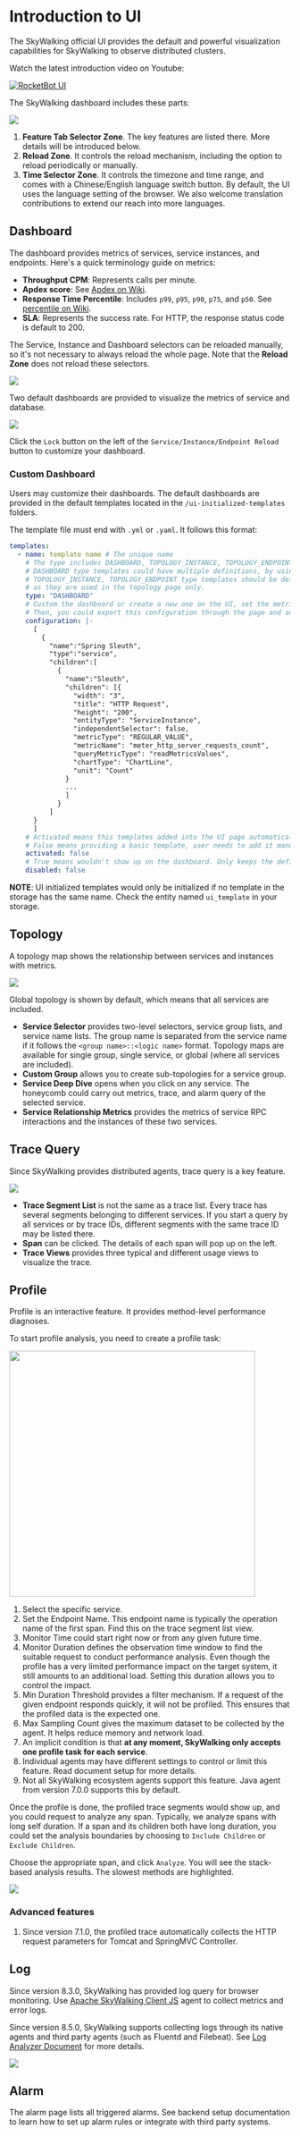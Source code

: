 # Introduction to UI
The SkyWalking official UI provides the default and powerful visualization capabilities for SkyWalking to observe distributed
clusters.

Watch the latest introduction video on Youtube:

[![RocketBot UI](https://img.youtube.com/vi/mfKaToAKl7k/0.jpg)](http://www.youtube.com/watch?v=mfKaToAKl7k)

The SkyWalking dashboard includes these parts:

<img src="https://skywalking.apache.org/ui-doc/7.0.0/dashboard.png"/>

1. **Feature Tab Selector Zone**. The key features are listed there. More details will be introduced below.
1. **Reload Zone**. It controls the reload mechanism, including the option to reload periodically or manually.
1. **Time Selector Zone**. It controls the timezone and time range, and comes with a Chinese/English language switch button. By default, the UI
uses the language setting of the browser. We also welcome translation contributions to extend our reach into more languages.

## Dashboard
The dashboard provides metrics of services, service instances, and endpoints. Here's a quick terminology guide on metrics:
* **Throughput CPM**: Represents calls per minute.
* **Apdex score**: See [Apdex on Wiki](https://en.wikipedia.org/wiki/Apdex).
* **Response Time Percentile**: Includes `p99`, `p95`, `p90`, `p75`, and `p50`. See [percentile on Wiki](https://en.wikipedia.org/wiki/Percentile).
* **SLA**: Represents the success rate. For HTTP, the response status code is default to 200.

The Service, Instance and Dashboard selectors can be reloaded manually, so it's not necessary to always reload the whole page. Note that the **Reload Zone** does not reload these selectors.

<img src="https://skywalking.apache.org/ui-doc/7.0.0/dashboard-reload.png"/>

Two default dashboards are provided to visualize the metrics of service and database.

<img src="https://skywalking.apache.org/ui-doc/7.0.0/dashboard-default.png"/>

Click the `Lock` button on the left of the `Service/Instance/Endpoint Reload` button to customize your dashboard.

### Custom Dashboard
Users may customize their dashboards. The default dashboards are provided in the default templates located in the `/ui-initialized-templates` folders.

The template file must end with `.yml` or `.yaml`. It follows this format:
```yaml
templates:
  - name: template name # The unique name
    # The type includes DASHBOARD, TOPOLOGY_INSTANCE, TOPOLOGY_ENDPOINT.
    # DASHBOARD type templates could have multiple definitions, by using different names.
    # TOPOLOGY_INSTANCE, TOPOLOGY_ENDPOINT type templates should be defined once, 
    # as they are used in the topology page only.
    type: "DASHBOARD" 
    # Custom the dashboard or create a new one on the UI, set the metrics as you like in the edit mode.
    # Then, you could export this configuration through the page and add it here.
    configuration: |-
      [
        {
          "name":"Spring Sleuth",
          "type":"service",
          "children":[
            {
              "name":"Sleuth",
              "children": [{
                "width": "3",
                "title": "HTTP Request",
                "height": "200",
                "entityType": "ServiceInstance",
                "independentSelector": false,
                "metricType": "REGULAR_VALUE",
                "metricName": "meter_http_server_requests_count",
                "queryMetricType": "readMetricsValues",
                "chartType": "ChartLine",
                "unit": "Count"
              }
              ...
              ]
            }
          ]
      }
      ]
    # Activated means this templates added into the UI page automatically.
    # False means providing a basic template, user needs to add it manually on the page.
    activated: false
    # True means wouldn't show up on the dashboard. Only keeps the definition in the storage.
    disabled: false
```

**NOTE**: UI initialized templates would only be initialized if no template in the storage has the same name.
Check the entity named `ui_template` in your storage.

## Topology
A topology map shows the relationship between services and instances with metrics.

<img src="https://skywalking.apache.org/ui-doc/8.4.0/topology.png"/>

Global topology is shown by default, which means that all services are included.
* **Service Selector** provides two-level selectors, service group lists, and service name lists. The group name is separated from 
the service name if it follows the `<group name>::<logic name>` format. Topology maps are available for single group, single service, 
or global (where all services are included).
* **Custom Group** allows you to create sub-topologies for a service group.
* **Service Deep Dive** opens when you click on any service. The honeycomb could carry out metrics, trace, and alarm query of the selected service.
* **Service Relationship Metrics** provides the metrics of service RPC interactions and the instances of these two services.

## Trace Query
Since SkyWalking provides distributed agents, trace query is a key feature.

<img src="https://skywalking.apache.org/ui-doc/7.0.0/trace.png"/>

* **Trace Segment List** is not the same as a trace list. Every trace has several segments belonging to different services. If you start a query by all services or by trace IDs, different segments with the same trace ID may be listed there.
* **Span** can be clicked. The details of each span will pop up on the left.
* **Trace Views** provides three typical and different usage views to visualize the trace. 

## Profile
Profile is an interactive feature. It provides method-level performance diagnoses. 

To start profile analysis, you need to create a profile task:

<img src="https://skywalking.apache.org/ui-doc/7.0.0/profile-create.png" width="440px"/>

1. Select the specific service. 
1. Set the Endpoint Name. This endpoint name is typically the operation name of the first span. Find this on the trace 
segment list view.
1. Monitor Time could start right now or from any given future time.
1. Monitor Duration defines the observation time window to find the suitable request to conduct performance analysis.
Even though the profile has a very limited performance impact on the target system, it still amounts to an additional load. Setting this duration allows you to control the impact.
1. Min Duration Threshold provides a filter mechanism. If a request of the given endpoint responds quickly, it will not be profiled. This ensures that the profiled data is the expected one.
1. Max Sampling Count gives the maximum dataset to be collected by the agent. It helps reduce memory and network load.
1. An implicit condition is that **at any moment, SkyWalking only accepts one profile task for each service**.
1. Individual agents may have different settings to control or limit this feature. Read document setup for more details.
1. Not all SkyWalking ecosystem agents support this feature. Java agent from version 7.0.0 supports this by default.

Once the profile is done, the profiled trace segments would show up, and you could request to analyze any span.
Typically, we analyze spans with long self duration. If a span and its children both have long duration, you could set the analysis boundaries by choosing to `Include Children` or `Exclude Children`. 

Choose the appropriate span, and click `Analyze`. You will see the stack-based analysis results. The slowest methods are highlighted.

<img src="https://skywalking.apache.org/ui-doc/7.0.0/profile-result.png"/>

### Advanced features
1. Since version 7.1.0, the profiled trace automatically collects the HTTP request parameters for Tomcat and SpringMVC Controller.

## Log
Since version 8.3.0, SkyWalking has provided log query for browser monitoring. Use [Apache SkyWalking Client JS](https://github.com/apache/skywalking-client-js) agent to collect metrics and error logs.

Since version 8.5.0, SkyWalking supports collecting logs through its native agents and third party agents (such as Fluentd and Filebeat). 
See [Log Analyzer Document](../setup/backend/log-analyzer.md) for more details.

<img src="https://skywalking.apache.org/ui-doc/8.3.0/log.png"/>

## Alarm
The alarm page lists all triggered alarms. See backend setup documentation to learn how to set up alarm rules or integrate
with third party systems.
